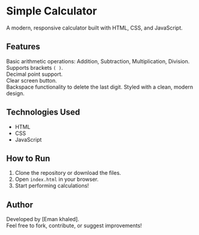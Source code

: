 #  Simple Calculator

A modern, responsive calculator built with HTML, CSS, and JavaScript.

##  Features

 Basic arithmetic operations: Addition, Subtraction, Multiplication, Division.  
 Supports brackets `( )`.  
 Decimal point support.  
 Clear screen button.  
 Backspace functionality to delete the last digit. 
Styled with a clean, modern design.  

##  Technologies Used

- HTML  
- CSS  
- JavaScript  

##  How to Run

1. Clone the repository or download the files.  
2. Open `index.html` in your browser.  
3. Start performing calculations!  


##  Author

Developed by [Eman khaled].  
Feel free to fork, contribute, or suggest improvements!



